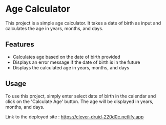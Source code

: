 # Age Calculator

This project is a simple age calculator. It takes a date of birth as input and calculates the age in years, months, and days. 

## Features

- Calculates age based on the date of birth provided
- Displays an error message if the date of birth is in the future
- Displays the calculated age in years, months, and days

## Usage

To use this project, simply enter select date of birth in the calendar and click on the 'Calculate Age' button. The age will be displayed in years, months, and days.


Link to the deployed site : https://clever-druid-220d0c.netlify.app



